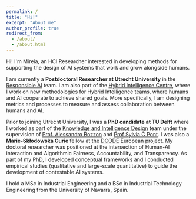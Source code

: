 ```yaml
---
permalink: /
title: "Hi!"
excerpt: "About me"
author_profile: true
redirect_from: 
  - /about/
  - /about.html
---
```


Hi! I'm Mireia, an HCI Researcher interested in developing methods for supporting the design of AI systems that work and grow alongside humans.

I am currently a **Postdoctoral Researcher at Utrecht University** in the [Responsible AI](https://rai-uu.github.io/) team. I am also part of the [Hybrid Intelligence Centre](https://www.hybrid-intelligence-centre.nl/), where I work on new methodologies for Hybrid Intelligence teams, where humans and AI cooperate to achieve shared goals. More specifically, I am designing metrics and processes to measure and assess collaboration between humans and AI.   

Prior to joining Utrecht University, I was a **PhD candidate at TU Delft** where I worked as part of the [Knowledge and Intelligence Design](https://www.tudelft.nl/io/over-io/afdelingen/sustainable-design-engineering/kind) team under the supervision of [Prof. Alessandro Bozzon](https://www.alessandrobozzon.com/) and [Prof Sylvia C Pont](https://www.tudelft.nl/io/over-io/personen/pont-sc). I was also a **Marie-Skłodowska Curie** fellow at the [DCODE](https://dcode-network.eu/) European project. My doctoral researcher was positioned at the intersection of Human-AI interaction and Algorithmic Fairness, Accountability, and Transparency. As part of my PhD, I developed conceptual frameworks and I conducted empirical studies (qualitative and large-scale quantitative) to guide the development of contestable AI systems. 

I hold a MSc in Industrial Engineering and a BSc in Industrial Technology Engineering from the University of Navarra, Spain.


